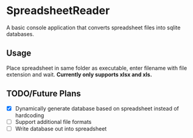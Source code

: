 ﻿# SpreadsheetReader
A basic console application that converts spreadsheet files into sqlite databases.

## Usage
Place spreadsheet in same folder as executable, enter filename with file extension and wait.
**Currently only supports xlsx and xls.**


## TODO/Future Plans
- [x] Dynamically generate database based on spreadsheet instead of hardcoding
- [ ] Support additional file formats
- [ ] Write database out into spreadsheet
